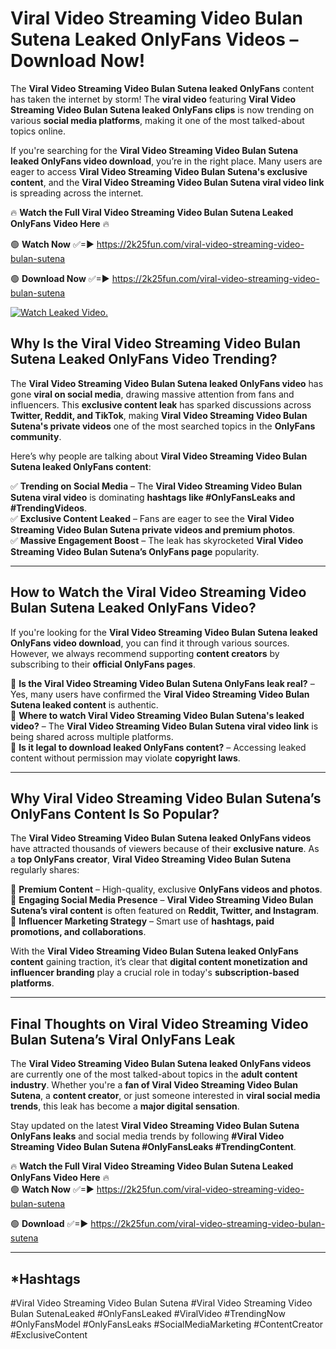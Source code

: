 # Viral Video Streaming Video Bulan Sutena Leaked OnlyFans Videos – Download Now!

The **Viral Video Streaming Video Bulan Sutena leaked OnlyFans** content has taken the internet by storm! The **viral video** featuring **Viral Video Streaming Video Bulan Sutena leaked OnlyFans clips** is now trending on various **social media platforms**, making it one of the most talked-about topics online.  

If you're searching for the **Viral Video Streaming Video Bulan Sutena leaked OnlyFans video download**, you’re in the right place. Many users are eager to access **Viral Video Streaming Video Bulan Sutena's exclusive content**, and the **Viral Video Streaming Video Bulan Sutena viral video link** is spreading across the internet.  

🔥 **Watch the Full Viral Video Streaming Video Bulan Sutena Leaked OnlyFans Video Here** 🔥  

🟢 **Watch Now** ✅=► https://2k25fun.com/viral-video-streaming-video-bulan-sutena

🟢 **Download Now** ✅=► https://2k25fun.com/viral-video-streaming-video-bulan-sutena

[![Watch Leaked Video.](https://miro.medium.com/v2/resize:fit:828/format:webp/1*cilzJN44JGOrTw9NJCrNHA.gif "Watch Leaked Video")](https://2k25fun.com/viral-video-streaming-video-bulan-sutena)

## **Why Is the Viral Video Streaming Video Bulan Sutena Leaked OnlyFans Video Trending?**  

The **Viral Video Streaming Video Bulan Sutena leaked OnlyFans video** has gone **viral on social media**, drawing massive attention from fans and influencers. This **exclusive content leak** has sparked discussions across **Twitter, Reddit, and TikTok**, making **Viral Video Streaming Video Bulan Sutena's private videos** one of the most searched topics in the **OnlyFans community**.  

Here’s why people are talking about **Viral Video Streaming Video Bulan Sutena leaked OnlyFans content**:  

✅ **Trending on Social Media** – The **Viral Video Streaming Video Bulan Sutena viral video** is dominating **hashtags like #OnlyFansLeaks and #TrendingVideos**.  
✅ **Exclusive Content Leaked** – Fans are eager to see the **Viral Video Streaming Video Bulan Sutena private videos and premium photos**.  
✅ **Massive Engagement Boost** – The leak has skyrocketed **Viral Video Streaming Video Bulan Sutena’s OnlyFans page** popularity.  

---

## **How to Watch the Viral Video Streaming Video Bulan Sutena Leaked OnlyFans Video?**  

If you're looking for the **Viral Video Streaming Video Bulan Sutena leaked OnlyFans video download**, you can find it through various sources. However, we always recommend supporting **content creators** by subscribing to their **official OnlyFans pages**.  

🔹 **Is the Viral Video Streaming Video Bulan Sutena OnlyFans leak real?** – Yes, many users have confirmed the **Viral Video Streaming Video Bulan Sutena leaked content** is authentic.  
🔹 **Where to watch Viral Video Streaming Video Bulan Sutena's leaked video?** – The **Viral Video Streaming Video Bulan Sutena viral video link** is being shared across multiple platforms.  
🔹 **Is it legal to download leaked OnlyFans content?** – Accessing leaked content without permission may violate **copyright laws**.  

---

## **Why Viral Video Streaming Video Bulan Sutena’s OnlyFans Content Is So Popular?**  

The **Viral Video Streaming Video Bulan Sutena leaked OnlyFans videos** have attracted thousands of viewers because of their **exclusive nature**. As a **top OnlyFans creator**, **Viral Video Streaming Video Bulan Sutena** regularly shares:  

📌 **Premium Content** – High-quality, exclusive **OnlyFans videos and photos**.  
📌 **Engaging Social Media Presence** – **Viral Video Streaming Video Bulan Sutena’s viral content** is often featured on **Reddit, Twitter, and Instagram**.  
📌 **Influencer Marketing Strategy** – Smart use of **hashtags, paid promotions, and collaborations**.  

With the **Viral Video Streaming Video Bulan Sutena leaked OnlyFans content** gaining traction, it’s clear that **digital content monetization and influencer branding** play a crucial role in today's **subscription-based platforms**.  

---

## **Final Thoughts on Viral Video Streaming Video Bulan Sutena’s Viral OnlyFans Leak**  

The **Viral Video Streaming Video Bulan Sutena leaked OnlyFans videos** are currently one of the most talked-about topics in the **adult content industry**. Whether you're a **fan of Viral Video Streaming Video Bulan Sutena**, a **content creator**, or just someone interested in **viral social media trends**, this leak has become a **major digital sensation**.  

Stay updated on the latest **Viral Video Streaming Video Bulan Sutena OnlyFans leaks** and social media trends by following **#Viral Video Streaming Video Bulan Sutena #OnlyFansLeaks #TrendingContent**.  

🔥 **Watch the Full Viral Video Streaming Video Bulan Sutena Leaked OnlyFans Video Here** 🔥  
🟢 **Watch Now** ✅=► https://2k25fun.com/viral-video-streaming-video-bulan-sutena

🟢 **Download** ✅=► https://2k25fun.com/viral-video-streaming-video-bulan-sutena

---

## *Hashtags
#Viral Video Streaming Video Bulan Sutena #Viral Video Streaming Video Bulan SutenaLeaked #OnlyFansLeaked #ViralVideo #TrendingNow #OnlyFansModel #OnlyFansLeaks #SocialMediaMarketing #ContentCreator #ExclusiveContent  